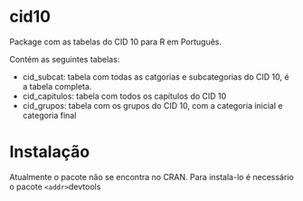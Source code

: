 # cid10

Package com as tabelas do CID 10 para R em Português.

Contém as seguintes tabelas:
 - cid_subcat: tabela com todas as catgorias e subcategorias do CID 10, é a tabela completa.
 - cid_capitulos: tabela com todos os capítulos do CID 10
 - cid_grupos: tabela com os grupos do CID 10, com a categoria inicial e categoria final

# Instalação

Atualmente o pacote não se encontra no CRAN. Para instala-lo é necessário o pacote `<addr>`devtools

